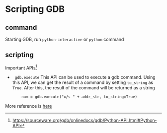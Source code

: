 # Scripting GDB

## command

Starting GDB, run `python-interactive` or `python` command

## scripting

Important APIs[^1]

- ` gdb.execute`
  This API can be used to execute a gdb command.
  Using this API, we can get the result of a command by setting `to_string` as `True`.
  After this, the result of the command will be returned as a string
  ```
      num = gdb.execute("x/s " + addr_str, to_string=True)
  ```

More reference is [here](./gdb_python.pdf)


[^1]: https://sourceware.org/gdb/onlinedocs/gdb/Python-API.html#Python-API
